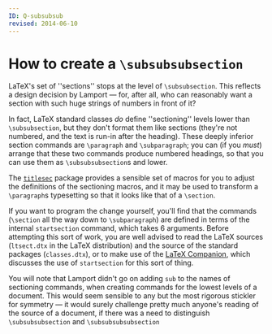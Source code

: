 ```yaml
---
ID: Q-subsubsub
revised: 2014-06-10
---
```

# How to create a `\subsubsubsection`

LaTeX's set of ''sections'' stops at the level of
`\subsubsection`.  This reflects a design decision by Lamport&nbsp;&mdash;
for, after all, who can reasonably want a section with such huge
strings of numbers in front of it?

In fact, LaTeX standard classes _do_ define ''sectioning''
levels lower than `\subsubsection`, but they don't format them like
sections (they're not numbered, and the text is run-in after the
heading).  These deeply inferior section commands are `\paragraph`
and `\subparagraph`; you can (if you _must_) arrange that these
two commands produce numbered headings, so that you can use them as
`\subsubsubsection`s and lower.

The [`titlesec`](https://ctan.org/pkg/titlesec) package provides a sensible set of macros for
you to adjust the definitions of the sectioning macros, and it may be
used to transform a `\paragraph`s typesetting so that it looks
like that of a `\section`.

If you want to program the change yourself, you'll find that the
commands (`\section` all the way down to `\subparagraph`) are
defined in terms of the internal `startsection` command, which
takes 6&nbsp;arguments.  Before attempting this sort of work, you are well
advised to read the LaTeX sources (`ltsect.dtx` in the
LaTeX distribution) and the source of the standard packages
(`classes.dtx`), or to make use of the 
[LaTeX Companion](./FAQ-latex-books.html), which
discusses the use of `startsection` for this sort of thing.

You will note that Lamport didn't go on adding `sub` to the
names of sectioning commands, when creating commands for the lowest
levels of a document.  This would seem sensible to any but the most
rigorous stickler for symmetry&nbsp;&mdash; it would surely challenge pretty
much anyone's reading of the source of a document, if there was a need
to distinguish `\subsubsubsection` and `\subsubsubsubsection`

